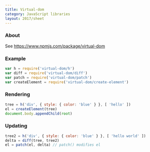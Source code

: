 ```yaml
---
title: Virtual-dom
category: JavaScript libraries
layout: 2017/sheet
---
```


### About

See <https://www.npmjs.com/package/virtual-dom>

### Example

```js
var h = require('virtual-dom/h')
var diff = require('virtual-dom/diff')
var patch = require('virtual-dom/patch')
var createElement = require('virtual-dom/create-element')
```

### Rendering

```js
tree = h('div', { style: { color: 'blue' } }, [ 'hello' ])
el = createElement(tree)
document.body.appendChild(root)
```

### Updating

```js
tree2 = h('div', { style: { color: 'blue' } }, [ 'hello world' ])
delta = diff(tree, tree2)
el = patch(el, delta) // patch() modifies el
```

